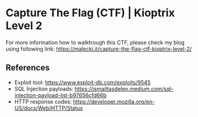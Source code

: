 # Capture The Flag (CTF) | Kioptrix Level 2

For more information how to walktrough this CTF, please check my blog using following link:
https://malecki.it/capture-the-flag-ctf-kioptrix-level-2/

## References

- Exploit tool: https://www.exploit-db.com/exploits/9545
- SQL Injection payloads: https://ismailtasdelen.medium.com/sql-injection-payload-list-b97656cfd66b
- HTTP response codes: https://developer.mozilla.org/en-US/docs/Web/HTTP/Status
